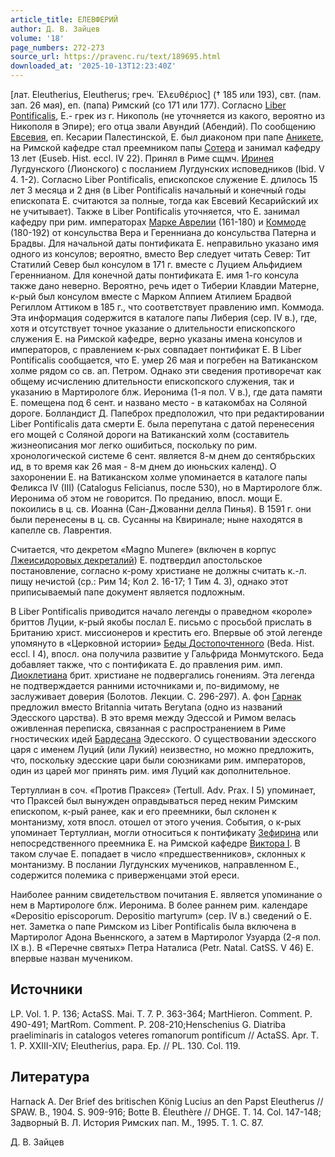 ```yaml
---
article_title: ЕЛЕВФЕРИЙ
author: Д. В. Зайцев
volume: '18'
page_numbers: 272-273
source_url: https://pravenc.ru/text/189695.html
downloaded_at: '2025-10-13T12:23:40Z'
---
```


[лат. Eleutherius, Eleutherus; греч. ᾿Ελευθέριος] († 185 или 193), свт. (пам. зап. 26 мая), еп. (папа) Римский (со 171 или 177). Согласно [Liber Pontificalis](<https://pravenc.ru/text/Liber Pontificalis.html>), Е.- грек из г. Никополь (не уточняется из какого, вероятно из Никополя в Эпире); его отца звали Авундий (Абендий). По сообщению [Евсевия](https://pravenc.ru/text/Евсевий.html), еп. Кесарии Палестинской, Е. был диаконом при папе [Аникете](https://pravenc.ru/text/Аникете.html), на Римской кафедре стал преемником папы [Сотера](https://pravenc.ru/text/Сотера.html) и занимал кафедру 13 лет (Euseb. Hist. eccl. IV 22). Принял в Риме сщмч. [Иринея](https://pravenc.ru/text/Ириней.html) Лугдунского (Лионского) с посланием Лугдунских исповедников (Ibid. V 4. 1-2). Согласно Liber Pontificalis, епископское служение Е. длилось 15 лет 3 месяца и 2 дня (в Liber Pontificalis начальный и конечный годы епископата Е. считаются за полные, тогда как Евсевий Кесарийский их не учитывает). Также в Liber Pontificalis уточняется, что Е. занимал кафедру при рим. императорах [Марке Аврелии](<https://pravenc.ru/text/Марке Аврелии.html>) (161-180) и [Коммоде](https://pravenc.ru/text/Коммоде.html) (180-192) от консульства Вера и Геренниана до консульства Патерна и Брадвы. Для начальной даты понтификата Е. неправильно указано имя одного из консулов; вероятно, вместо Вер следует читать Север: Тит Статилий Север был консулом в 171 г. вместе с Луцием Альфидием Гереннианом. Для конечной даты понтификата Е. имя 1-го консула также дано неверно. Вероятно, речь идет о Тиберии Клавдии Матерне, к-рый был консулом вместе с Марком Аппием Атилием Брадвой Региллом Аттиком в 185 г., что соответствует правлению имп. Коммода. Эта информация содержится в каталоге папы Либерия (сер. IV в.), где, хотя и отсутствует точное указание о длительности епископского служения Е. на Римской кафедре, верно указаны имена консулов и императоров, с правлением к-рых совпадает понтификат Е. В Liber Pontificalis сообщается, что Е. умер 26 мая и погребен на Ватиканском холме рядом со св. ап. Петром. Однако эти сведения противоречат как общему исчислению длительности епископского служения, так и указанию в Мартирологе блж. Иеронима (1-я пол. V в.), где дата памяти Е. помещена под 6 сент. и названо место - в катакомбах на Соляной дороге. Болландист Д. Папеброх предположил, что при редактировании Liber Pontificalis дата смерти Е. была перепутана с датой перенесения его мощей с Соляной дороги на Ватиканский холм (составитель жизнеописания мог легко ошибиться, поскольку по рим. хронологической системе 6 сент. является 8-м днем до сентябрьских ид, в то время как 26 мая - 8-м днем до июньских календ). О захоронении Е. на Ватиканском холме упоминается в каталоге папы Феликса IV (III) (Catalogus Felicianus, после 530), но в Мартирологе блж. Иеронима об этом не говорится. По преданию, впосл. мощи Е. покоились в ц. св. Иоанна (Сан-Джованни делла Пинья). В 1591 г. они были перенесены в ц. св. Сусанны на Квиринале; ныне находятся в капелле св. Лаврентия.

Считается, что декретом «Magno Munere» (включен в корпус [Лжеисидоровых декреталий](<https://pravenc.ru/text/ЛЖЕИСИДОРОВЫ ДЕКРЕТАЛИИ.html>)) Е. подтвердил апостольское постановление, согласно к-рому христиане не должны считать к.-л. пищу нечистой (ср.: Рим 14; Кол 2. 16-17; 1 Тим 4. 3), однако этот приписываемый папе документ является подложным.

В Liber Pontificalis приводится начало легенды о праведном «короле» бриттов Луции, к-рый якобы послал Е. письмо с просьбой прислать в Британию христ. миссионеров и крестить его. Впервые об этой легенде упомянуто в «Церковной истории» [Беды Достопочтенного](<https://pravenc.ru/text/Беда Достопочтенный.html>) (Beda. Hist. eccl. I 4), впосл. она получила развитие у Гальфрида Монмутского. Беда добавляет также, что с понтификата Е. до правления рим. имп. [Диоклетиана](https://pravenc.ru/text/ДИОКЛЕТИАН.html) брит. христиане не подвергались гонениям. Эта легенда не подтверждается ранними источниками и, по-видимому, не заслуживает доверия (Болотов. Лекции. С. 296-297). А. фон [Гарнак](https://pravenc.ru/text/Гарнак.html) предложил вместо Britannia читать Berytana (одно из названий Эдесского царства). В это время между Эдессой и Римом велась оживленная переписка, связанная с распространением в Риме гностических идей [Бардесана](https://pravenc.ru/text/Бардесан.html) Эдесского. О существовании эдесского царя с именем Луций (или Лукий) неизвестно, но можно предложить, что, поскольку эдесские цари были союзниками рим. императоров, один из царей мог принять рим. имя Луций как дополнительное.

Тертуллиан в соч. «Против Праксея» (Tertull. Adv. Prax. I 5) упоминает, что Праксей был вынужден оправдываться перед неким Римским епископом, к-рый ранее, как и его преемники, был склонен к монтанизму, хотя впосл. отошел от этого учения. События, о к-рых упоминает Тертуллиан, могли относиться к понтификату [Зефирина](https://pravenc.ru/text/Зефирина.html) или непосредственного преемника Е. на Римской кафедре [Виктора I](<https://pravenc.ru/text/Виктора I.html>). В таком случае Е. попадает в число «предшественников», склонных к монтанизму. В послании Лугдунских мучеников, направленном Е., содержится полемика с приверженцами этой ереси.

Наиболее ранним свидетельством почитания Е. является упоминание о нем в Мартирологе блж. Иеронима. В более раннем рим. календаре «Depositio episcoporum. Depositio martyrum» (сер. IV в.) сведений о Е. нет. Заметка о папе Римском из Liber Pontificalis была включена в Мартиролог Адона Вьеннского, а затем в Мартиролог Узуарда (2-я пол. IX в.). В «Перечне святых» Петра Наталиса (Petr. Natal. CatSS. V 46) Е. впервые назван мучеником.

## Источники

LP. Vol. 1. P. 136; ActaSS. Mai. T. 7. P. 363-364; MartHieron. Comment. P. 490-491; MartRom. Comment. P. 208-210;Henschenius G. Diatriba praeliminaris in catalogos veteres romanorum pontificum // ActaSS. Apr. T. 1. P. XXIII-XIV; Eleutherius, papa. Ep. // PL. 130. Col. 119.

## Литература

Harnack A. Der Brief des britischen König Lucius an den Papst Eleutherus // SPAW. B., 1904. S. 909-916; Botte B. Éleuthère // DHGE. T. 14. Col. 147-148; Задворный В. Л. История Римских пап. М., 1995. Т. 1. С. 87.

Д. В. Зайцев
